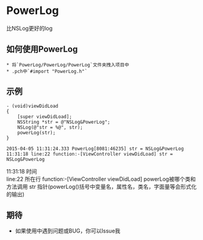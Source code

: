 # PowerLog
比NSLog更好的log

## 如何使用PowerLog
    * 将`PowerLog/PowerLog/PowerLog`文件夹拽入项目中
    * .pch中`#import "PowerLog.h"`


## 示例
```objc
- (void)viewDidLoad 
{
    [super viewDidLoad];
    NSString *str = @"NSLog&PowerLog";
    NSLog(@"str = %@", str);
    powerLog(str);
}
```
```
2015-04-05 11:31:24.333 PowerLog[8081:46235] str = NSLog&PowerLog
11:31:18 line:22 function:-[ViewController viewDidLoad] str = NSLog&PowerLog
 ```
11:31:18 时间        
line:22    所在行
function:-[ViewController viewDidLoad] powerLog被哪个类和方法调用
str 指针(powerLog()括号中变量名，属性名，类名，字面量等会形式化的输出)


## 期待
* 如果使用中遇到问题或BUG，你可以Issue我
